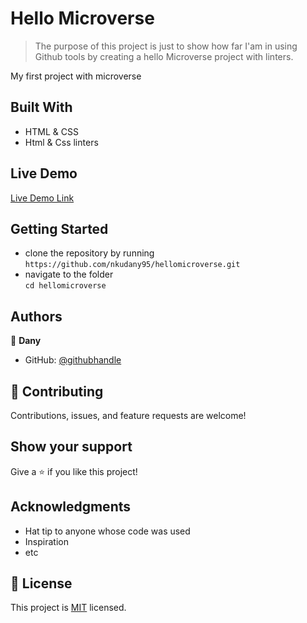 # Hello Microverse

> The purpose of this project is just to show how far I'am in using Github tools by creating a hello Microverse project with linters.

My first project with microverse

## Built With

- HTML & CSS
- Html & Css linters

## Live Demo

[Live Demo Link](https://nkudany95.github.io/hellomicroverse/)

## Getting Started

- clone the repository by running\
   `https://github.com/nkudany95/hellomicroverse.git`
- navigate to the folder\
   `cd hellomicroverse`

## Authors

👤 **Dany**

- GitHub: [@githubhandle](https://github.com/nkudany95)

## 🤝 Contributing

Contributions, issues, and feature requests are welcome!

## Show your support

Give a ⭐️ if you like this project!

## Acknowledgments

- Hat tip to anyone whose code was used
- Inspiration
- etc

## 📝 License

This project is [MIT](./License.md) licensed.
